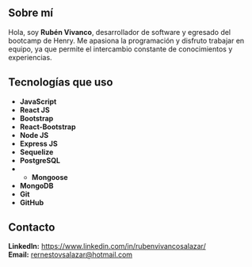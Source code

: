 ## Sobre mí

Hola, soy **Rubén Vivanco**, desarrollador de software y egresado del bootcamp de Henry. Me apasiona la programación y disfruto trabajar en equipo, ya que permite el intercambio constante de conocimientos y experiencias.

## Tecnologías que uso

- **JavaScript**
- **React JS**
- **Bootstrap**
- **React-Bootstrap**
- **Node JS**
- **Express JS**
- **Sequelize**
- **PostgreSQL**
- - **Mongoose**
- **MongoDB**
- **Git**
- **GitHub**


## Contacto

**LinkedIn:** https://www.linkedin.com/in/rubenvivancosalazar/  
**Email:** rernestovsalazar@hotmail.com

